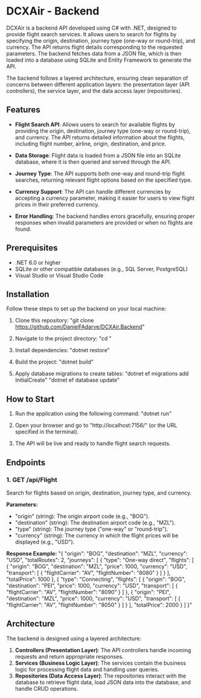 # DCXAir - Backend

DCXAir is a backend API developed using C# with .NET, designed to provide flight search services. It allows users to search for flights by specifying the origin, destination, journey type (one-way or round-trip), and currency. The API returns flight details corresponding to the requested parameters. The backend fetches data from a JSON file, which is then loaded into a database using SQLite and Entity Framework to generate the API.

The backend follows a layered architecture, ensuring clean separation of concerns between different application layers: the presentation layer (API controllers), the service layer, and the data access layer (repositories).

## Features

- **Flight Search API**: Allows users to search for available flights by providing the origin, destination, journey type (one-way or round-trip), and currency. The API returns detailed information about the flights, including flight number, airline, origin, destination, and price.

- **Data Storage**: Flight data is loaded from a JSON file into an SQLite database, where it is then queried and served through the API.

- **Journey Type**: The API supports both one-way and round-trip flight searches, returning relevant flight options based on the specified type.

- **Currency Support**: The API can handle different currencies by accepting a currency parameter, making it easier for users to view flight prices in their preferred currency.

- **Error Handling**: The backend handles errors gracefully, ensuring proper responses when invalid parameters are provided or when no flights are found.

## Prerequisites

- .NET 6.0 or higher
- SQLite or other compatible databases (e.g., SQL Server, PostgreSQL)
- Visual Studio or Visual Studio Code

## Installation

Follow these steps to set up the backend on your local machine:

1. Clone this repository:
   "git clone https://github.com/DanielFAdarve/DCXAir.Backend"

2. Navigate to the project directory:
   "cd <project-directory>"

3. Install dependencies:
   "dotnet restore"

4. Build the project:
   "dotnet build"

5. Apply database migrations to create tables:
   "dotnet ef migrations add InitialCreate"
   "dotnet ef database update"

## How to Start

1. Run the application using the following command:
   "dotnet run"

2. Open your browser and go to "http://localhost:7156/" (or the URL specified in the terminal).

3. The API will be live and ready to handle flight search requests.

## Endpoints

### 1. **GET /api/Flight**

Search for flights based on origin, destination, journey type, and currency.

**Parameters:**
- "origin" (string): The origin airport code (e.g., "BOG").
- "destination" (string): The destination airport code (e.g., "MZL").
- "type" (string): The journey type ("one-way" or "round-trip").
- "currency" (string): The currency in which the flight prices will be displayed (e.g., "USD").

**Response Example:**
"{
  "origin": "BOG",
  "destination": "MZL",
  "currency": "USD",
  "totalRoutes": 2,
  "journeys": [
    {
      "type": "One-way direct",
      "flights": [
        {
          "origin": "BOG",
          "destination": "MZL",
          "price": 1000,
          "currency": "USD",
          "transport": [
          {
              "flightCarrier": "AV",
              "flightNumber": "8080"
            }
          ]
        }
      ],
      "totalPrice": 1000
    },
    {
      "type": "Connecting",
      "flights": [
        {
          "origin": "BOG",
          "destination": "PEI",
          "price": 1000,
          "currency": "USD",
          "transport": [
            {
              "flightCarrier": "AV",
              "flightNumber": "8090"
            }
          ]
        },
        {
          "origin": "PEI",
          "destination": "MZL",
          "price": 1000,
          "currency": "USD",
          "transport": [
            {
              "flightCarrier": "AV",
              "flightNumber": "8050"
            }
          ]
        }
      ],
      "totalPrice": 2000
    }
  ]
}"

## Architecture

The backend is designed using a layered architecture:

1. **Controllers (Presentation Layer)**: The API controllers handle incoming requests and return appropriate responses.
2. **Services (Business Logic Layer)**: The services contain the business logic for processing flight data and handling user queries.
3. **Repositories (Data Access Layer)**: The repositories interact with the database to retrieve flight data, load JSON data into the database, and handle CRUD operations.
